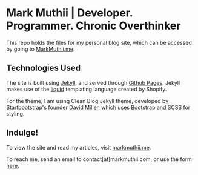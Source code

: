 # Mark Muthii | Developer. Programmer. Chronic Overthinker

This repo holds the files for my personal blog site, which can be accessed by going to [MarkMuthii.me](http:www.markmuthii.me).

## Technologies Used

The site is built using [Jekyll](https://jekyllrb.com), and served through [Github Pages](https://pages.github.com). Jekyll makes use of the [liquid](https://shopify.github.io/liquid) templating language created by Shopify.

For the theme, I am using Clean Blog Jekyll theme, developed by Startbootstrap's founder [David Miller](http://davidmiller.io), which uses Bootstrap and SCSS for styling.

## Indulge!

To view the site and read my articles, visit [markmuthii.me](http://www.markmuthii.me).

To reach me, send an email to contact[at]markmuthii.com, or use the form [here](http://www.markmuthii.me/contact).


